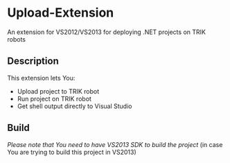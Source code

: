 Upload-Extension
==========

An extension for VS2012/VS2013 for deploying .NET projects on TRIK robots

## Description ##

This extension lets You:

- Upload project to TRIK robot
- Run project on TRIK robot
- Get shell output directly to Visual Studio

## Build ##

*Please note that You need to have VS2013 SDK to build the project* (in case You are trying to build this project in VS2013)
